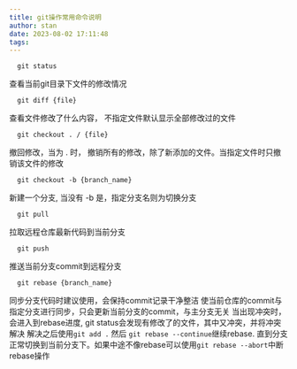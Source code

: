 ```yaml
---
title: git操作常用命令说明
author: stan
date: 2023-08-02 17:11:48
tags:
---
```


```shell
  git status
```
查看当前git目录下文件的修改情况


```shell
  git diff {file}
```
查看文件修改了什么内容， 不指定文件默认显示全部修改过的文件


```shell
  git checkout . / {file}
```
撤回修改，当为 . 时， 撤销所有的修改，除了新添加的文件。当指定文件时只撤销该文件的修改


```shell
  git checkout -b {branch_name}
```
新建一个分支, 当没有 -b 是，指定分支名则为切换分支


```shell
  git pull
```
拉取远程仓库最新代码到当前分支


```shell
  git push
```
推送当前分支commit到远程分支


```shell
  git rebase {branch_name}
```
同步分支代码时建议使用，会保持commit记录干净整洁
使当前仓库的commit与指定分支进行同步，只会更新当前分支的commit，与主分支无关
当出现冲突时，会进入到rebase进度, git status会发现有修改了的文件，其中又冲突，并将冲突解决
解决之后使用```git add .```  然后 ```git rebase --continue```继续rebase.
直到分支正常切换到当前分支下。如果中途不像rebase可以使用```git rebase --abort```中断rebase操作